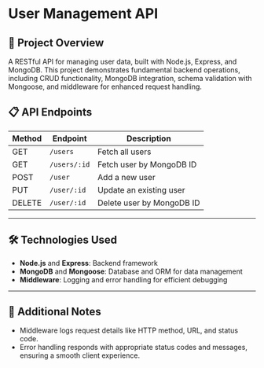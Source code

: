 # User Management API #

## 📁 Project Overview
A RESTful API for managing user data, built with Node.js, Express, and MongoDB. This project demonstrates fundamental backend operations, including CRUD functionality, MongoDB integration, schema validation with Mongoose, and middleware for enhanced request handling.



## 📋 API Endpoints

| Method | Endpoint       | Description                  |
|--------|-----------------|------------------------------|
| GET    | `/users`       | Fetch all users              |
| GET    | `/users/:id`   | Fetch user by MongoDB ID     |
| POST   | `/user`        | Add a new user               |
| PUT    | `/user/:id`    | Update an existing user      |
| DELETE | `/user/:id`    | Delete user by MongoDB ID    |

---

## 🛠️ Technologies Used
- **Node.js** and **Express**: Backend framework
- **MongoDB** and **Mongoose**: Database and ORM for data management
- **Middleware**: Logging and error handling for efficient debugging

---

## 📝 Additional Notes
- Middleware logs request details like HTTP method, URL, and status code.
- Error handling responds with appropriate status codes and messages, ensuring a smooth client experience.